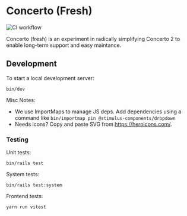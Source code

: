 # Concerto (Fresh)

![CI workflow](https://github.com/bamnet/concerto-fresh/actions/workflows/ci.yml/badge.svg)

Concerto (fresh) is an experiment in radically simplifying Concerto 2 to
enable long-term support and easy maintance.

## Development

To start a local development server:

```shell
bin/dev
```

Misc Notes:

* We use ImportMaps to manage JS deps.  Add dependencies using a command like `bin/importmap pin @stimulus-components/dropdown`
* Needs icons? Copy and paste SVG from https://heroicons.com/.

### Testing

Unit tests:


```shell
bin/rails test
```

System tests:

```shell
bin/rails test:system
```

Frontend tests:

```shell
yarn run vitest
```